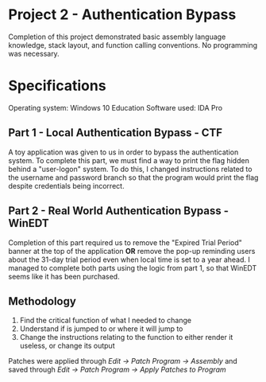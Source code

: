 # Project 2 - Authentication Bypass

Completion of this project demonstrated basic assembly language knowledge, stack layout, and function calling conventions. No programming was necessary.


# Specifications

Operating system: Windows 10 Education
Software used: IDA Pro

## Part 1 - Local Authentication Bypass - CTF

A toy application was given to us in order to bypass the authentication system. To complete this part, we must find a way to print the flag hidden behind a "user-logon" system. To do this, I changed instructions related to the username and password branch so that the program would print the flag despite credentials being incorrect.

## Part 2 - Real World Authentication Bypass - WinEDT

Completion of this part required us to remove the "Expired Trial Period" banner at the top of the application **OR** remove the pop-up reminding users about the 31-day trial period even when local time is set to a year ahead. I managed to complete both parts using the logic from part 1, so that WinEDT seems like it has been purchased.

## Methodology

1) Find the critical function of what I needed to change
2) Understand if is jumped to or where it will jump to
3) Change the instructions relating to the function to either render it useless, or change its output

Patches were applied through *Edit -> Patch Program -> Assembly* and saved through *Edit -> Patch Program -> Apply Patches to Program*
